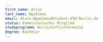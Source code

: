 ```yaml
---
first_name: Alvin
last_name: Ngadiman
email: Alvin.Ngadiman@Student.HTW-Berlin.de
status: Kommissarisches Mitglied
studyprogramm: Wirtschaftsinformatik
degree: Bachelor
---
```


